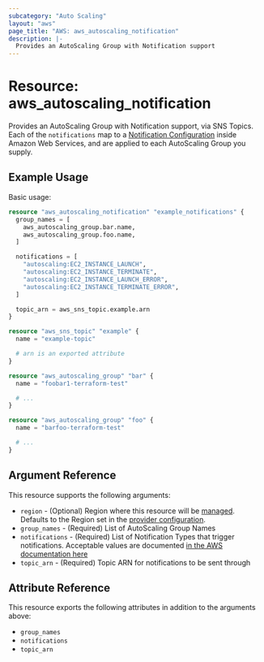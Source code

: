 ```yaml
---
subcategory: "Auto Scaling"
layout: "aws"
page_title: "AWS: aws_autoscaling_notification"
description: |-
  Provides an AutoScaling Group with Notification support
---
```


# Resource: aws_autoscaling_notification

Provides an AutoScaling Group with Notification support, via SNS Topics. Each of
the `notifications` map to a [Notification Configuration][2] inside Amazon Web
Services, and are applied to each AutoScaling Group you supply.

## Example Usage

Basic usage:

```terraform
resource "aws_autoscaling_notification" "example_notifications" {
  group_names = [
    aws_autoscaling_group.bar.name,
    aws_autoscaling_group.foo.name,
  ]

  notifications = [
    "autoscaling:EC2_INSTANCE_LAUNCH",
    "autoscaling:EC2_INSTANCE_TERMINATE",
    "autoscaling:EC2_INSTANCE_LAUNCH_ERROR",
    "autoscaling:EC2_INSTANCE_TERMINATE_ERROR",
  ]

  topic_arn = aws_sns_topic.example.arn
}

resource "aws_sns_topic" "example" {
  name = "example-topic"

  # arn is an exported attribute
}

resource "aws_autoscaling_group" "bar" {
  name = "foobar1-terraform-test"

  # ...
}

resource "aws_autoscaling_group" "foo" {
  name = "barfoo-terraform-test"

  # ...
}
```

## Argument Reference

This resource supports the following arguments:

* `region` - (Optional) Region where this resource will be [managed](https://docs.aws.amazon.com/general/latest/gr/rande.html#regional-endpoints). Defaults to the Region set in the [provider configuration](https://registry.terraform.io/providers/hashicorp/aws/latest/docs#aws-configuration-reference).
* `group_names` - (Required) List of AutoScaling Group Names
* `notifications` - (Required) List of Notification Types that trigger
notifications. Acceptable values are documented [in the AWS documentation here][1]
* `topic_arn` - (Required) Topic ARN for notifications to be sent through

## Attribute Reference

This resource exports the following attributes in addition to the arguments above:

* `group_names`
* `notifications`
* `topic_arn`

[1]: https://docs.aws.amazon.com/AutoScaling/latest/APIReference/API_NotificationConfiguration.html
[2]: https://docs.aws.amazon.com/AutoScaling/latest/APIReference/API_DescribeNotificationConfigurations.html
